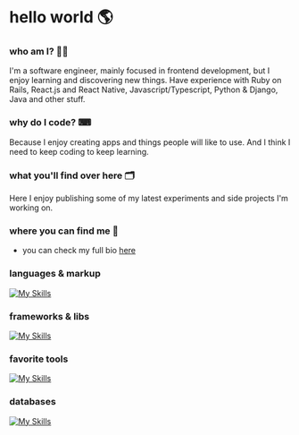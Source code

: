 # hello world  🌎

### who am I? 🙋‍♂

I'm a software engineer, mainly focused in frontend development, but I enjoy learning and discovering new things. Have experience with Ruby on Rails, React.js and React Native, Javascript/Typescript, Python & Django, Java and other stuff.

### why do I code? ⌨

Because I enjoy creating apps and things people will like to use. And I think I need to keep coding to keep learning.

### what you'll find over here 🗂  

Here I enjoy publishing some of my latest experiments and side projects I'm working on.

###  where you can find me 👀 

- you can check my full bio [here](https://gabrielnaoto.github.io/)

### languages & markup

[![My Skills](https://skillicons.dev/icons?i=ruby,python,js,nodejs,java,elixir,html,css,md)](https://skillicons.dev)

### frameworks & libs

[![My Skills](https://skillicons.dev/icons?i=react,jest,jquery,graphql,apollo,rails,django)](https://skillicons.dev)

### favorite tools

[![My Skills](https://skillicons.dev/icons?i=vscode,androidstudio,postman,docker,figma,git)](https://skillicons.dev)

### databases

[![My Skills](https://skillicons.dev/icons?i=mongodb,postgres,mysql)](https://skillicons.dev)

